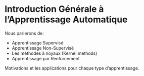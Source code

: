 # Introduction Générale à l’Apprentissage Automatique

Nous parlerons de:

- Apprentissage Supervisé
- Apprentissage Non-Supervisé
- Les méthodes à noyaux (Kernel methods)
- Apprentissage par Renforcement

Motivations et les applications pour chaque type d’apprentissage.
